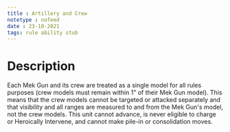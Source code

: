 ```yaml
---
title : Artillery and Crew
notetype : nofeed
date : 23-10-2021
tags: rule ability stub
---
```


# Description
Each Mek Gun and its crew are treated as a single model for all rules purposes (crew models must remain within 1" of their Mek Gun model). This means that the crew models cannot be targeted or attacked separately and that visibility and all ranges are measured to and from the Mek Gun's model, not the crew models. This unit cannot advance, is never eligible to charge or Heroically Intervene, and cannot make pile-in or consolidation moves.